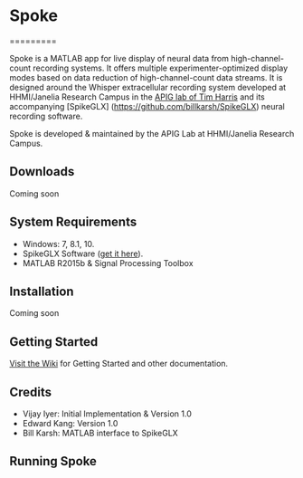 # Spoke
=========

Spoke is a MATLAB app for live display of neural 
data from high-channel-count recording systems. It offers multiple experimenter-optimized display modes based on data reduction of high-channel-count data streams. It is designed around the Whisper extracellular recording system developed at HHMI/Janelia Research Campus in the [APIG lab of Tim Harris](https://www.janelia.org/lab/harris-lab-apig) and its accompanying [SpikeGLX] (https://github.com/billkarsh/SpikeGLX) neural recording software.

Spoke is developed & maintained by the APIG Lab at HHMI/Janelia Research Campus.

## Downloads
Coming soon

## System Requirements

* Windows: 7, 8.1, 10.
* SpikeGLX Software ([get it here](http://billkarsh.github.io/SpikeGLX)).
* MATLAB R2015b & Signal Processing Toolbox

## Installation
Coming soon

## Getting Started
[Visit the Wiki](https://github.com/JaneliaAPIG/spoke/wiki) for Getting Started and other documentation. 

## Credits
* Vijay Iyer: Initial Implementation & Version 1.0
* Edward Kang: Version 1.0 
* Bill Karsh: MATLAB interface to SpikeGLX

## Running Spoke
